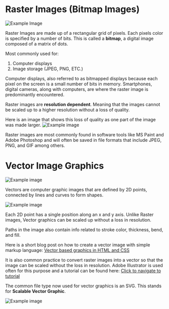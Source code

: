 # Raster Images (Bitmap Images)

![Example Image](https://www.printcnx.com/wp-content/uploads/raster.jpg)


Raster Images are made up of a rectangular grid of pixels. Each pixels color is specified by a number of bits. This is called a **bitmap**, a digital image composed of a matrix of dots.

Most commonly used for:

1. Computer displays
2. Image storage (JPEG, PNG, ETC.)

Computer displays, also referred to as bitmapped displays because each pixel on the screen is a small number of bits in memory. Smartphones, digital cameras, along with computers, are where the raster image is predominantly encountered.

Raster images are **resolution dependent**. Meaning that the images cannot be scaled up to a higher resolution without a loss of quality.

Here is an image that shows this loss of quality as one part of the image was made larger.
![Example image](https://vector-conversions.com/images/raster_vs_vector_1.jpg)

Raster images are most commonly found in software tools like MS Paint and Adobe Photoshop and will often be saved in file formats that include JPEG, PNG, and GIF among others.


# Vector Image Graphics

![Example image](https://www.dignitasdigital.com/wp-content/uploads/2017/12/example-of-vector-graphic-image.jpg)

Vectors are computer graphic images that are defined by 2D points, connected by lines and curves to form shapes.

![Example image](https://encrypted-tbn0.gstatic.com/images?q=tbn%3AANd9GcQWi68_oev_9VRFgLARJmcgvM4gd3yx15ZJr6vdhvHrxOdZCWiK&usqp=CAU)

Each 2D point has a single position along an x and y axis. Unlike Raster images, Vector graphics can be scaled up without a loss in resolution.

Paths in the image also contain info related to stroke color, thickness, bend, and fill.

Here is a short blog post on how to create a vector image with simple markup language: [Vector based graphics in HTML and CSS](http://www.callumhart.com/blog/vector-based-graphics-in-html-and-css)

It is also common practice to convert raster images into a vector so that the image can be scaled without the loss in resolution. Adobe Illustrator is used often for this purpose and a tutorial can be found here: [Click to navigate to tutorial](https://www.youtube.com/watch?v=gaoBr7SzF-c)

The common file type now used for vector graphics is an SVG. This stands for **Scalable Vector Graphic**.

![Example image](https://www.print2eforms.com/wp-content/uploads/2017/02/SVG-And-It%E2%80%99s-Present-Role.jpg)
